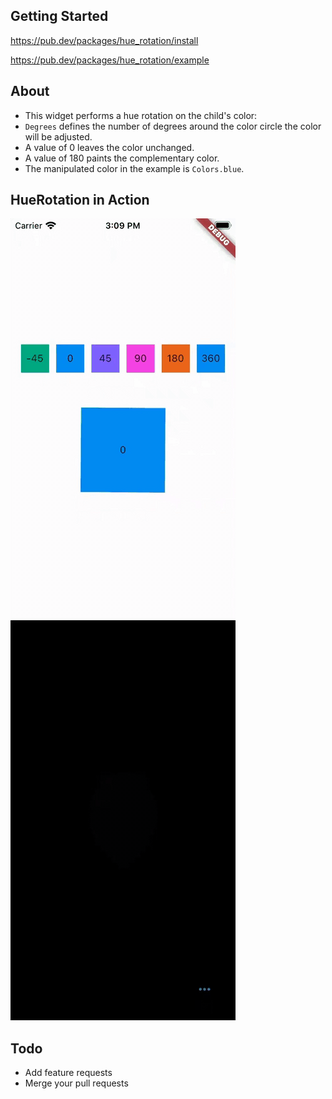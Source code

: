 ## Getting Started

https://pub.dev/packages/hue_rotation/install

https://pub.dev/packages/hue_rotation/example

## About

* This widget performs a hue rotation on the child's color:
* `Degrees` defines the number of degrees around the color circle the color will be adjusted.
* A value of 0 leaves the color unchanged.
* A value of 180 paints the complementary color.
* The manipulated color in the example is `Colors.blue`.

## HueRotation in Action

![Screenrecording](https://raw.githubusercontent.com/nohli/hue_rotation/master/example/assets/preview.gif)
![Screenrecording](https://raw.githubusercontent.com/nohli/hue_rotation/master/example/assets/breathe.gif)

## Todo

* Add feature requests
* Merge your pull requests
